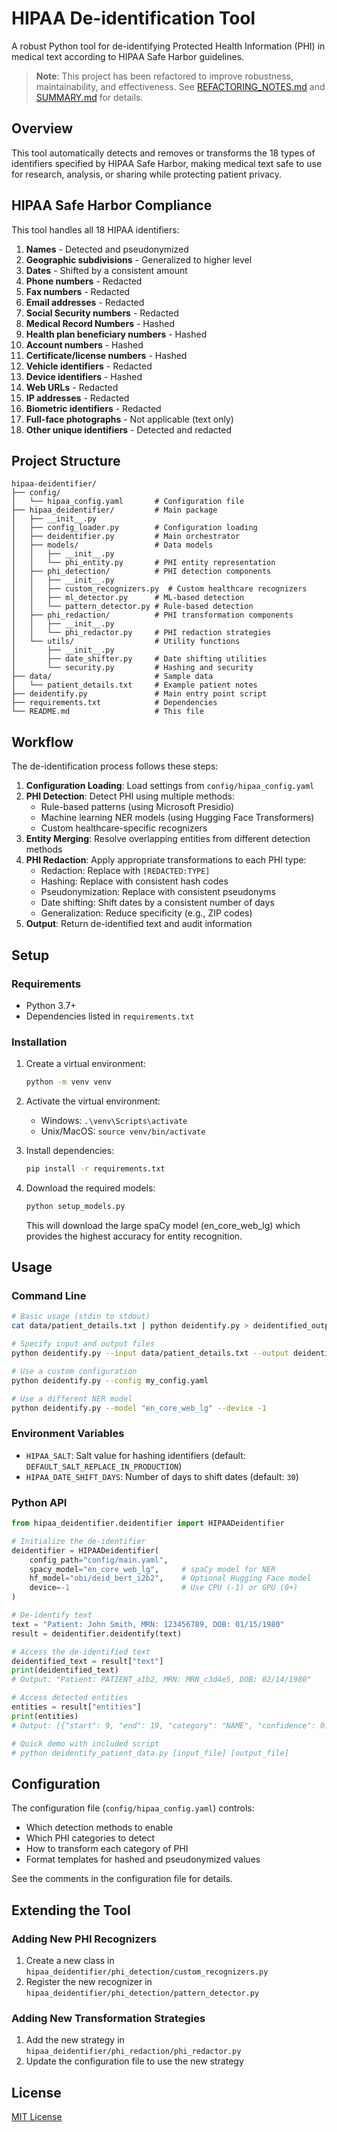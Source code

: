 # HIPAA De-identification Tool

A robust Python tool for de-identifying Protected Health Information (PHI) in medical text according to HIPAA Safe Harbor guidelines.

> **Note**: This project has been refactored to improve robustness, maintainability, and effectiveness. See [REFACTORING_NOTES.md](REFACTORING_NOTES.md) and [SUMMARY.md](SUMMARY.md) for details.

## Overview

This tool automatically detects and removes or transforms the 18 types of identifiers specified by HIPAA Safe Harbor, making medical text safe to use for research, analysis, or sharing while protecting patient privacy.

## HIPAA Safe Harbor Compliance

This tool handles all 18 HIPAA identifiers:

1. **Names** - Detected and pseudonymized
2. **Geographic subdivisions** - Generalized to higher level
3. **Dates** - Shifted by a consistent amount
4. **Phone numbers** - Redacted
5. **Fax numbers** - Redacted
6. **Email addresses** - Redacted
7. **Social Security numbers** - Redacted
8. **Medical Record Numbers** - Hashed
9. **Health plan beneficiary numbers** - Hashed
10. **Account numbers** - Hashed
11. **Certificate/license numbers** - Hashed
12. **Vehicle identifiers** - Redacted
13. **Device identifiers** - Hashed
14. **Web URLs** - Redacted
15. **IP addresses** - Redacted
16. **Biometric identifiers** - Redacted
17. **Full-face photographs** - Not applicable (text only)
18. **Other unique identifiers** - Detected and redacted

## Project Structure

```
hipaa-deidentifier/
├── config/
│   └── hipaa_config.yaml       # Configuration file
├── hipaa_deidentifier/         # Main package
│   ├── __init__.py
│   ├── config_loader.py        # Configuration loading
│   ├── deidentifier.py         # Main orchestrator
│   ├── models/                 # Data models
│   │   ├── __init__.py
│   │   └── phi_entity.py       # PHI entity representation
│   ├── phi_detection/          # PHI detection components
│   │   ├── __init__.py
│   │   ├── custom_recognizers.py  # Custom healthcare recognizers
│   │   ├── ml_detector.py      # ML-based detection
│   │   └── pattern_detector.py # Rule-based detection
│   ├── phi_redaction/          # PHI transformation components
│   │   ├── __init__.py
│   │   └── phi_redactor.py     # PHI redaction strategies
│   └── utils/                  # Utility functions
│       ├── __init__.py
│       ├── date_shifter.py     # Date shifting utilities
│       └── security.py         # Hashing and security
├── data/                       # Sample data
│   └── patient_details.txt     # Example patient notes
├── deidentify.py               # Main entry point script
├── requirements.txt            # Dependencies
└── README.md                   # This file
```

## Workflow

The de-identification process follows these steps:

1. **Configuration Loading**: Load settings from `config/hipaa_config.yaml`
2. **PHI Detection**: Detect PHI using multiple methods:
   - Rule-based patterns (using Microsoft Presidio)
   - Machine learning NER models (using Hugging Face Transformers)
   - Custom healthcare-specific recognizers
3. **Entity Merging**: Resolve overlapping entities from different detection methods
4. **PHI Redaction**: Apply appropriate transformations to each PHI type:
   - Redaction: Replace with `[REDACTED:TYPE]`
   - Hashing: Replace with consistent hash codes
   - Pseudonymization: Replace with consistent pseudonyms
   - Date shifting: Shift dates by a consistent number of days
   - Generalization: Reduce specificity (e.g., ZIP codes)
5. **Output**: Return de-identified text and audit information

## Setup

### Requirements

- Python 3.7+
- Dependencies listed in `requirements.txt`

### Installation

1. Create a virtual environment:
   ```bash
   python -m venv venv
   ```

2. Activate the virtual environment:
   - Windows: `.\venv\Scripts\activate`
   - Unix/MacOS: `source venv/bin/activate`

3. Install dependencies:
   ```bash
   pip install -r requirements.txt
   ```

4. Download the required models:
   ```bash
   python setup_models.py
   ```
   This will download the large spaCy model (en_core_web_lg) which provides the highest accuracy for entity recognition.

## Usage

### Command Line

```bash
# Basic usage (stdin to stdout)
cat data/patient_details.txt | python deidentify.py > deidentified_output.json

# Specify input and output files
python deidentify.py --input data/patient_details.txt --output deidentified_output.json

# Use a custom configuration
python deidentify.py --config my_config.yaml

# Use a different NER model
python deidentify.py --model "en_core_web_lg" --device -1
```

### Environment Variables

- `HIPAA_SALT`: Salt value for hashing identifiers (default: `DEFAULT_SALT_REPLACE_IN_PRODUCTION`)
- `HIPAA_DATE_SHIFT_DAYS`: Number of days to shift dates (default: `30`)

### Python API

```python
from hipaa_deidentifier.deidentifier import HIPAADeidentifier

# Initialize the de-identifier
deidentifier = HIPAADeidentifier(
    config_path="config/main.yaml",
    spacy_model="en_core_web_lg",     # spaCy model for NER
    hf_model="obi/deid_bert_i2b2",    # Optional Hugging Face model 
    device=-1                         # Use CPU (-1) or GPU (0+)
)

# De-identify text
text = "Patient: John Smith, MRN: 123456789, DOB: 01/15/1980"
result = deidentifier.deidentify(text)

# Access the de-identified text
deidentified_text = result["text"]
print(deidentified_text)
# Output: "Patient: PATIENT_a1b2, MRN: MRN_c3d4e5, DOB: 02/14/1980"

# Access detected entities
entities = result["entities"]
print(entities)
# Output: [{"start": 9, "end": 19, "category": "NAME", "confidence": 0.95}, ...]

# Quick demo with included script
# python deidentify_patient_data.py [input_file] [output_file]
```

## Configuration

The configuration file (`config/hipaa_config.yaml`) controls:

- Which detection methods to enable
- Which PHI categories to detect
- How to transform each category of PHI
- Format templates for hashed and pseudonymized values

See the comments in the configuration file for details.

## Extending the Tool

### Adding New PHI Recognizers

1. Create a new class in `hipaa_deidentifier/phi_detection/custom_recognizers.py`
2. Register the new recognizer in `hipaa_deidentifier/phi_detection/pattern_detector.py`

### Adding New Transformation Strategies

1. Add the new strategy in `hipaa_deidentifier/phi_redaction/phi_redactor.py`
2. Update the configuration file to use the new strategy

## License

[MIT License](LICENSE)